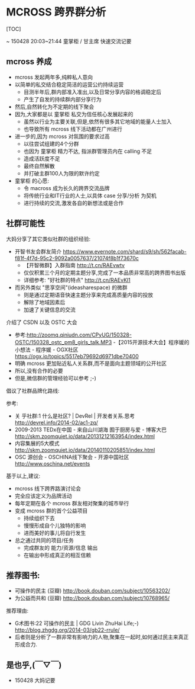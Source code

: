 # MCROSS 跨界群分析
[TOC]

~ 150428 20:03~21:44 童掌柜 / 甘主席 快速交流记要

## mcross 养成

- mcross 发起两年多,纯粹私人意向
- 以简单的私交结合稳定简洁的运营公约持续运营
    + 目测半年后,群内部准入准出,以及日常分享内容的格调稳定后
    + 产生了自发的持续群内部分享行为
- 然后,自然转化为不定期的线下聚会
- 因为,大家都是以 童掌柜 私交为信任核心发展起来的
    + 虽然以行业为主要关联,但是,依然有很多其它地域的能量人士加入
    + 也导致所有 mcross 线下活动都在广州进行
- 进一步的,因为 mcross 对氛围的要求过高
    + 以往尝试组建的4个分群
    + 也因为 童掌柜 精力不达, 指派群管理员内在 calling 不足
    + 造成活跃度不足
    + 最终自然解散
    + 并打破主群100人为限的默许约定
- 童掌柜 的心愿:
    + 令 macross 成为长久的跨界交流品牌
    + 将传统行业和IT行业的人士,以具体 case 分享/分析 为契机
    + 进行持续的交流,激发各自的新想法或是合作

## 社群可能性

大妈分享了其它类似社群的组织经验:

- 开智书友会群友简介
    https://www.evernote.com/shard/s9/sh/562facab-f81f-4f7d-95c2-9092a0057637/21074f8b1f73670c
    - 【开智微群】入群指南 http://t.cn/RAEvwtv
    - 仅仅积累三个月的定期主题分享,完成了一本品质非常高的跨界图书出版
    - 详细参考: "好社群的特点" http://t.cn/RAEvKl1
- 而另外类似 "思享空间"(ideasharespace) 的微群
    + 则是通过定期语音快速主题分享来完成髙质量内容的投放
    + 解除了地域因素后
    + 加速了关键信息的交流

介绍了 CSDN 以及 OSTC 大会

- 参考:http://zoomq.qiniudn.com/CPyUG/150328-OSTC/150328_ostc_pm8_girls_talk.MP3
-【2015开源技术大会】程序媛的小想法 - 程序媛 - OGX社区 
    https://ogx.io/topics/5517eb79692d6971dbe70400
- 明确 mcross 更加贴近私人关系群,而不是面向主题领域的公开社区
- 所以,没有合作的必要
- 但是,微信群的管理经验可以参考 ;-)

倡议了社群品牌化路线:

参考:

- 关 乎社群:1 什么是社区? | DevRel | 开发者关系.思考 
    http://devrel.info/2014-02/ac1-zq/
- 2009-2013 TEDx在中国 - 来自山川湖海 囿于厨房与爱 - 博客大巴 
    http://skm.zoomquiet.io/data/20131212163954/index.html
- 内容集展的5大模式 
    http://skm.zoomquiet.io/data/20140110205851/index.html
- OSC 源创会 - OSCHINA线下聚会 - 开源中国社区 
    http://www.oschina.net/events

基于以上,建议:

- mcross 线下跨界路演讨论会
- 完全应该定义为品牌活动
- 每年定期在各个 mcross 群友相对聚集的城市举行
- 变成 mcross 群的首个公益项目
    + 持续组织下去
    + 慢慢形成自个儿独特的影响
    + 进而美好的事儿将自行发生
- 总之通过共同的项目/任务
    + 完成群友的 能力/资源/信息 输出
    + 在输出中形成真正的相互信赖

## 推荐图书:

- 可操作的民主 (豆瓣) 
    http://book.douban.com/subject/10563202/
- 为公益而共和 (豆瓣) 
    http://book.douban.com/subject/10768965/

推荐理由:

- G术图书:22 可操作的民主 | GDG Livin ZhuHai Life;-) 
    http://blog.zhgdg.org/2014-03/gb22-rrule/
- 后者则是分析了一群非常有影响力的人物,聚集在一起时,如何通过民主来真正形成合力.



## 是也乎,(￣▽￣)

- 150428 大妈记要